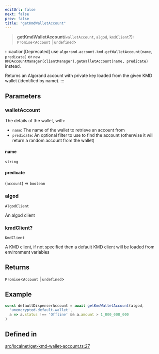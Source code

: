 ```yaml
---
editUrl: false
next: false
prev: false
title: "getKmdWalletAccount"
---
```


> **getKmdWalletAccount**(`walletAccount`, `algod`, `kmdClient`?): `Promise`\<`Account` \| `undefined`\>

:::caution[Deprecated]
use `algorand.account.kmd.getWalletAccount(name, predicate)` or `new KMDAccountManager(clientManager).getWalletAccount(name, predicate)` instead.

Returns an Algorand account with private key loaded from the given KMD wallet (identified by name).
:::

## Parameters

### walletAccount

The details of the wallet, with:
  * `name`: The name of the wallet to retrieve an account from
  * `predicate`: An optional filter to use to find the account (otherwise it will return a random account from the wallet)

#### name

`string`

#### predicate

(`account`) => `boolean`

### algod

`AlgodClient`

An algod client

### kmdClient?

`KmdClient`

A KMD client, if not specified then a default KMD client will be loaded from environment variables

## Returns

`Promise`\<`Account` \| `undefined`\>

## Example

```typescript
const defaultDispenserAccount = await getKmdWalletAccount(algod,
  'unencrypted-default-wallet',
  a => a.status !== 'Offline' && a.amount > 1_000_000_000
)
```

## Defined in

[src/localnet/get-kmd-wallet-account.ts:27](https://github.com/algorandfoundation/algokit-utils-ts/blob/e57e96ab17213653e656688e8d7251c0107554cf/src/localnet/get-kmd-wallet-account.ts#L27)
